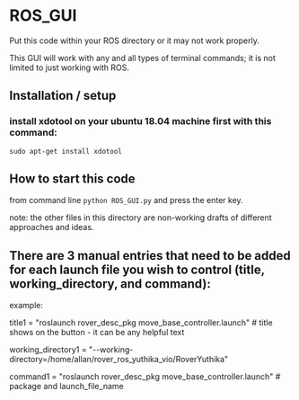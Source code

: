 # ROS_GUI

Put this code within your ROS directory or it may not work properly.

This GUI will work with any and all types of terminal commands; it is not limited to just working with ROS.

## Installation / setup

### install xdotool on your ubuntu 18.04 machine first with this command:
`sudo apt-get install xdotool`


## How to start this code

from command line `python ROS_GUI.py` and press the enter key.

note: the other files in this directory are non-working drafts of different approaches and ideas.

## There are 3 manual entries that need to be added for each launch file you wish to control (title, working_directory, and command):

example:

title1 = "roslaunch rover_desc_pkg move_base_controller.launch"  # title shows on the button - it can be any helpful text

working_directory1 = "--working-directory=/home/allan/rover_ros_yuthika_vio/RoverYuthika"

command1 = "roslaunch rover_desc_pkg move_base_controller.launch"  # package and launch_file_name
